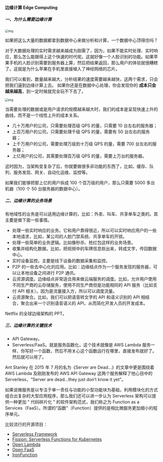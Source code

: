 #### 边缘计算 Edge Computing

##### 一、为什么需要边缘计算

<img src="https://liuyang-picbed.oss-cn-shanghai.aliyuncs.com/img/3257b6428ef87f7a663bd3677bb49ddb.png" alt="img" style="zoom:67%;" />

如果把这么大量的数据都拿到数据中心来做分析和计算，一个数据中心顶得住吗？

对于大数据处理的实时需求越来越成为刚需了，因为，如果不能实时处理、实时响应，那么怎么能跟得上这个快速的时代呢。这就好像一个人脸识别的功能。如果苹果手机的人脸识别需要到服务器上算，然后把结果返回，那么用户的体验就很糟糕了。这就是为什么苹果在手机里直接植入了神经网络的芯片。

我们可以看到，数量越来越大，分析结果的速度需要越来越快，这两个需求，只会把我们逼到边缘计算上去。 如果你还是在数据中心处理，你会发现你的 **成本只会越来越高**，到一定时候就完全玩不下去了。 

<img src="https://liuyang-picbed.oss-cn-shanghai.aliyuncs.com/img/f5337ffab2d65ae5fc114ba21da82de7.png" alt="img" style="zoom:67%;" />

当需要处理的数据或是用户请求的规模越来越大时，我们的成本是呈现快速上升的曲线，而不是一个线性上升的成本关系。

- 几十万用户的公司，只需要处理百级 QPS 的量，只需要 10 台左右的服务器；
- 上百万用户的公司，只需要处理千级 QPS 的量，需要有 50 台左右的服务器；
- 上千万用户的公司，需要处理万级到十万级 QPS 的量，需要 700 台左右的服务器；
- 上亿用户的公司，其需要处理百万级 QPS 的量，需要上万台的服务器。

这时因为，当架构变复杂了后，你就要做很多非功能的东西了，比如，缓存、队列、服务发现、网关、自动化运维、监控等。

如果我们能够把那上亿的用户拆成 100 个百万级的用户，那么只需要 5000 多台机器（100 个 50 台服务器的数据中心）。

##### 二、边缘计算的业务场景

有地域性的业务是可以适用边缘计算的，比如：外卖、叫车、共享单车之类的。其主要是做下面一些事情。

- 处理一些实时响应的业务。它和用户靠得很近，所以可以实时响应用户的一些本地请求，比如，某公司的人脸门禁系统、共享单车的开锁。
- 处理一些简单的业务逻辑。比如像秒杀、抢红包这样的业务场景。
- 收集并结构化数据。比如，把视频中的车牌信息抠出来，转成文字，传回数据中心。
- 实时设备监控。主要是线下设备的数据采集和监控。
- P2P 的一些去中心化的应用。比如：边缘结点作为一个服务发现的服务器，可以让本地设备之间进行 P2P 通讯。
- 云资源调度。边缘结点非常适合用来做云端服务的调度。比如，允许用户使用不同生产商的云存储服务，使用不同生产商但是功能相同的 API 服务（比如支付 API 相关）。因为是流量接入方，所以可以调度流量。
- 云资源聚合。比如，我们可以把语音转文字的 API 和语义识别的 API 相结合，聚合出来一个识别语音语义的 API，从而简化开发人员的开发成本。

Netflix 的全球边缘架构的 PPT。

##### 三、边缘计算的关键技术

- API Gateway。
- Serverless/FaaS。就是服务函数化，这个技术就像是 AWS Lambda 服务一样，你写好一个函数，然后不用关心这个函数运行在哪里，直接发布就好了。然后就可以用了。

 Ant Stanley 在 2015 年 7 月的名为《Server are Dead…》的文章中更是围绕着 AWS Lambda 及刚刚发布的 AWS API Gateway 这两个服务解释了他心目中的 Serverless，“Server are dead…they just don’t know it yet”。

如果说微服务是以专注于单一责任与功能的小型功能块为基础，利用模块化的方式组合出复杂的大型应用程序，那么我们还可以进一步认为 Serverless 架构可以提供一种更加 " 代码碎片化 " 的软件架构范式，我们称之为 Function as a Services（FaaS）。所谓的“函数”（Function）提供的是相比微服务更加细小的程序单元。

比较流行的开源项目：

- [Serverless Framework](https://github.com/serverless/serverless)
- [Fission: Serverless Functions for Kubernetes](https://github.com/fission/fission)
- [Open Lambda](https://github.com/open-lambda/open-lambda)
- [Open FaaS](https://github.com/openfaas/faas)
- [IronFunction](https://github.com/iron-io/functions)